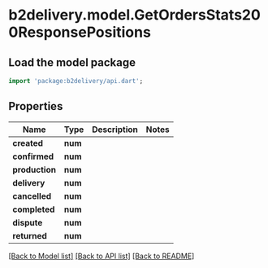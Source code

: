 # b2delivery.model.GetOrdersStats200ResponsePositions

## Load the model package
```dart
import 'package:b2delivery/api.dart';
```

## Properties
Name | Type | Description | Notes
------------ | ------------- | ------------- | -------------
**created** | **num** |  | 
**confirmed** | **num** |  | 
**production** | **num** |  | 
**delivery** | **num** |  | 
**cancelled** | **num** |  | 
**completed** | **num** |  | 
**dispute** | **num** |  | 
**returned** | **num** |  | 

[[Back to Model list]](../README.md#documentation-for-models) [[Back to API list]](../README.md#documentation-for-api-endpoints) [[Back to README]](../README.md)


